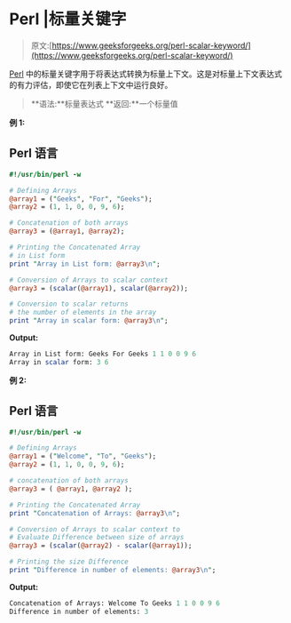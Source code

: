 # Perl |标量关键字

> 原文:[https://www.geeksforgeeks.org/perl-scalar-keyword/](https://www.geeksforgeeks.org/perl-scalar-keyword/)

[Perl](https://www.geeksforgeeks.org/introduction-to-perl/) 中的标量关键字用于将表达式转换为标量上下文。这是对标量上下文表达式的有力评估，即使它在列表上下文中运行良好。

> **语法:**标量表达式
> **返回:**一个标量值

**例 1:**

## Perl 语言

```perl
#!/usr/bin/perl -w

# Defining Arrays
@array1 = ("Geeks", "For", "Geeks");
@array2 = (1, 1, 0, 0, 9, 6);

# Concatenation of both arrays
@array3 = (@array1, @array2);

# Printing the Concatenated Array
# in List form
print "Array in List form: @array3\n";

# Conversion of Arrays to scalar context
@array3 = (scalar(@array1), scalar(@array2));

# Conversion to scalar returns
# the number of elements in the array
print "Array in scalar form: @array3\n";
```

**Output:** 

```perl
Array in List form: Geeks For Geeks 1 1 0 0 9 6
Array in scalar form: 3 6
```

**例 2:**

## Perl 语言

```perl
#!/usr/bin/perl -w

# Defining Arrays
@array1 = ("Welcome", "To", "Geeks");
@array2 = (1, 1, 0, 0, 9, 6);

# concatenation of both arrays
@array3 = ( @array1, @array2 );

# Printing the Concatenated Array
print "Concatenation of Arrays: @array3\n";

# Conversion of Arrays to scalar context to
# Evaluate Difference between size of arrays
@array3 = (scalar(@array2) - scalar(@array1));

# Printing the size Difference
print "Difference in number of elements: @array3\n";
```

**Output:** 

```perl
Concatenation of Arrays: Welcome To Geeks 1 1 0 0 9 6
Difference in number of elements: 3
```